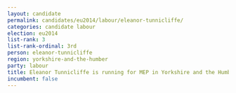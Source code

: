 ```yaml
---
layout: candidate
permalink: candidates/eu2014/labour/eleanor-tunnicliffe/
categories: candidate labour
election: eu2014
list-rank: 3
list-rank-ordinal: 3rd
person: eleanor-tunnicliffe
region: yorkshire-and-the-humber
party: labour
title: Eleanor Tunnicliffe is running for MEP in Yorkshire and the Humber for the Labour Party
incumbent: false
---
```

